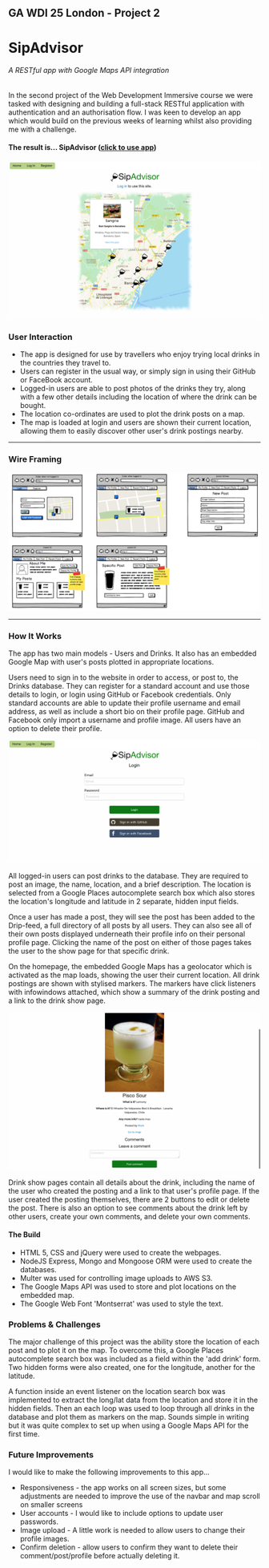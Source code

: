 ## GA WDI 25 London - Project 2

# SipAdvisor

###### A RESTful app with Google Maps API integration

In the second project of the Web Development Immersive course we were tasked with designing and building a full-stack RESTful application with authentication and an authorisation flow. I was keen to develop an app which would build on the previous weeks of learning whilst also providing me with a challenge.

#### The result is... SipAdvisor ([click to use app](https://sip-advisor.herokuapp.com/))

![](src/assets/images/welcome.png)

### User Interaction

* The app is designed for use by travellers who enjoy trying local drinks in the countries they travel to.
* Users can register in the usual way, or simply sign in using their GitHub or FaceBook account.
* Logged-in users are able to post photos of the drinks they try, along with a few other details including the location of where the drink can be bought.
* The location co-ordinates are used to plot the drink posts on a map.
* The map is loaded at login and users are shown their current location, allowing them to easily discover other user's drink postings nearby.


***

### Wire Framing

![](src/assets/images/wireframes.png)

***

### How It Works

The app has two main models - Users and Drinks. It also has an embedded Google Map with user's posts plotted in appropriate locations.

Users need to sign in to the website in order to access, or post to, the Drinks database. They can register for a standard account and use those details to login, or login using GitHub or Facebook credentials. Only standard accounts are able to update their profile username and email address, as well as include a short bio on their profile page. GitHub and Facebook only import a username and profile image. All users have an option to delete their profile.

![](src/assets/images/login.png)

All logged-in users can post drinks to the database. They are required to post an image, the name, location, and a brief description. The location is selected from a Google Places autocomplete search box which also stores the location's longitude and latitude in 2 separate, hidden input fields.

Once a user has made a post, they will see the post has been added to the Drip-feed, a full directory of all posts by all users. They can also see all of their own posts displayed underneath their profile info on their personal profile page. Clicking the name of the post on either of those pages takes the user to the show page for that specific drink.

On the homepage, the embedded Google Maps has a geolocator which is activated as the map loads, showing the user their current location. All drink postings are shown with stylised markers. The markers have click listeners with infowindows attached, which show a summary of the drink posting and a link to the drink show page.

![](src/assets/images/drinkPost.png)

Drink show pages contain all details about the drink, including the name of the user who created the posting and a link to that user's profile page. If the user created the posting themselves, there are 2 buttons to edit or delete the post. There is also an option to see comments about the drink left by other users, create your own comments, and delete your own comments.

#### The Build

* HTML 5, CSS and jQuery were used to create the webpages.
* NodeJS Express, Mongo and Mongoose ORM were used to create the databases.
* Multer was used for controlling image uploads to AWS S3.
* The Google Maps API was used to store and plot locations on the embedded map.
* The Google Web Font 'Montserrat' was used to style the text.


### Problems & Challenges

The major challenge of this project was the ability store the location of each post and to plot it on the map. To overcome this, a Google Places autocomplete search box was included as a field within the 'add drink' form. Two hidden forms were also created, one for the longitude, another for the latitude.

A function inside an event listener on the location search box was implemented to extract the long/lat data from the location and store it in the hidden fields. Then an each loop was used to loop through all drinks in the database and plot them as markers on the map. Sounds simple in writing but it was quite complex to set up when using a Google Maps API for the first time.


### Future Improvements

I would like to make the following improvements to this app...

* Responsiveness - the app works on all screen sizes, but some adjustments are needed to improve the use of the navbar and map scroll on smaller screens
* User accounts - I would like to include options to update user passwords.
* Image upload - A little work is needed to allow users to change their profile images.
* Confirm deletion - allow users to confirm they want to delete their comment/post/profile before actually deleting it.
